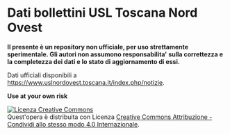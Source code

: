 # Dati bollettini USL Toscana Nord Ovest

**Il presente è un repository non ufficiale, per uso strettamente sperimentale. Gli autori non assumono responsabilita' sulla correttezza e la completezza dei dati e lo stato di aggiornamento di essi.**

Dati ufficiali disponibili a https://www.uslnordovest.toscana.it/index.php/notizie. 

**Use at your own risk**


<a rel="license" href="http://creativecommons.org/licenses/by-sa/4.0/"><img alt="Licenza Creative Commons" style="border-width:0" src="https://i.creativecommons.org/l/by-sa/4.0/88x31.png" /></a><br />Quest'opera è distribuita con Licenza <a rel="license" href="http://creativecommons.org/licenses/by-sa/4.0/">Creative Commons Attribuzione - Condividi allo stesso modo 4.0 Internazionale</a>.
